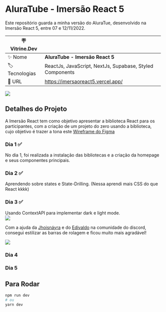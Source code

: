 # AluraTube - Imersão React 5

Este repositório guarda a minha versão do AluraTue, desenvolvido na Imersão React 5, entre 07 e 12/11/2022.

| :placard: Vitrine.Dev |     |
| -------------  | --- |
| :sparkles: Nome        | **AluraTube - Imersão React 5**
| :label: Tecnologias | ReactJs, JavaScript, NextJs, Supabase, Styled Components
| :rocket: URL         | https://imersaoreact5.vercel.app/

<!-- Inserir imagem com a #vitrinedev ao final do link -->
![](https://i.imgur.com/P671JRV.png#vitrinedev)

## Detalhes do Projeto
A Imersão React tem como objetivo apresentar a biblioteca React para os participantes, com a criação de um projeto do zero usando a biblioteca, cujo objetivo é trazer a tona este <a href="https://www.figma.com/file/1acrju7CLwHkSh6e7xEk9h/Aluratube">Wireframe do Figma</a>

### Dia 1 ✅
No dia 1, foi realizada a instalação das bibliotecas e a criação da homepage e seus componentes principais.

### Dia 2 ✅
Aprendendo sobre states e State-Drilling.
(Nessa aprendi mais CSS do que React kkkk)

### Dia 3 ✅
Usando ContextAPI para implementar dark e light mode. <br>
<img src="https://media.giphy.com/media/CJHCSlobvk3omn4dhn/giphy-downsized.gif" />

Com a ajuda da <a href="https://github.com/jhoisz">Jhoisnáyra</a> e do <a href="https://github.com/EdiJunior88">Edivaldo</a> na comunidade do discord, consegui estilizar as barras de rolagem e ficou muito mais agradável!

<img src="https://media.giphy.com/media/bfrFdB612gN6OKj1uy/giphy-downsized.gif" />

### Dia 4

### Dia 5

## Para Rodar
```bash
npm run dev
# ou
yarn dev
```
